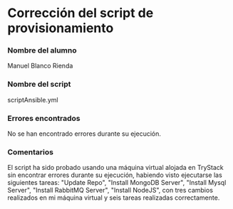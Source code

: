 # Corrección del script de provisionamiento 

### Nombre del alumno
Manuel Blanco Rienda

### Nombre del script
scriptAnsible.yml

### Errores encontrados
No se han encontrado errores durante su ejecución.

### Comentarios
El script ha sido probado usando una máquina virtual alojada en TryStack sin encontrar errores durante su ejecución, habiendo visto ejecutarse las siguientes tareas: "Update Repo", "Install MongoDB Server", "Install Mysql Server", "Install RabbitMQ Server", "Install NodeJS", con tres cambios realizados en mi máquina virtual y seis tareas realizadas correctamente.

